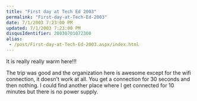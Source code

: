 ```yaml
---
title: "First day at Tech Ed 2003"
permalink: "First-day-at-Tech-Ed-2003"
date: 7/1/2003 7:23:00 PM
updated: 7/1/2003 7:23:00 PM
disqusIdentifier: 20030701072300
alias:
 - /post/First-day-at-Tech-Ed-2003.aspx/index.html
---
```

It is really really warm here!!! 

The trip was good and the organization here is awesome except for the wifi connection, it doesn't work at all. You get a connection for 30 seconds and then nothing. I could find another place where I get connected for 10 minutes but there is no power supply.
